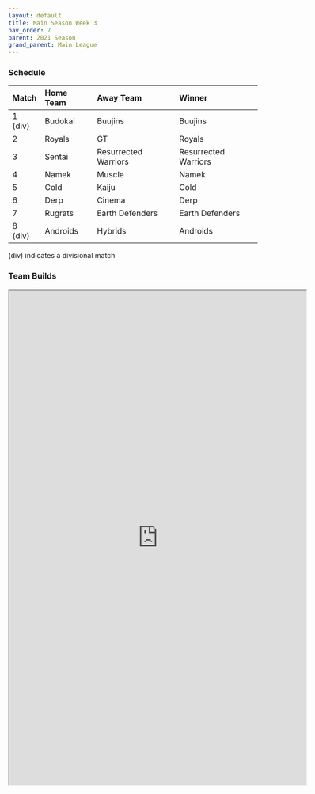 ```yaml
---
layout: default
title: Main Season Week 3
nav_order: 7
parent: 2021 Season
grand_parent: Main League
---
```

### Schedule

|Match          |  Home Team            | Away Team        | Winner          |
| :-------------| :---------------------| :----------------| :---------------|
| 1 (div)       | Budokai               | Buujins          | Buujins  |
| 2             | Royals                | GT               | Royals          |
| 3             | Sentai                | Resurrected Warriors | Resurrected Warriors          |
| 4             | Namek                 | Muscle            | Namek           |
| 5             | Cold                  | Kaiju             | Cold  |
| 6             | Derp                  | Cinema            | Derp           |
| 7             | Rugrats               | Earth Defenders   | Earth Defenders        | 
| 8 (div)       | Androids              | Hybrids           | Androids          |

(div) indicates a divisional match

### Team Builds 

<iframe width=600 height=1000 scrolling="yes"  src="https://docs.google.com/document/d/e/2PACX-1vQ4eHVv2vW7cVtuE-g_VzP_NTL96yR4ya5SqSAmrtWS-JCIWoeZujktti6evXLzti5sTIGP-afdMPu2/pub?embedded=true"></iframe>
	 	 	 	 	 		 